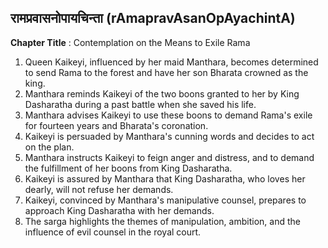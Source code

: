 ## रामप्रवासनोपायचिन्ता (rAmapravAsanOpAyachintA)
**Chapter Title** : Contemplation on the Means to Exile Rama

1. Queen Kaikeyi, influenced by her maid Manthara, becomes determined to send Rama to the forest and have her son Bharata crowned as the king.
2. Manthara reminds Kaikeyi of the two boons granted to her by King Dasharatha during a past battle when she saved his life.
3. Manthara advises Kaikeyi to use these boons to demand Rama's exile for fourteen years and Bharata's coronation.
4. Kaikeyi is persuaded by Manthara's cunning words and decides to act on the plan.
5. Manthara instructs Kaikeyi to feign anger and distress, and to demand the fulfillment of her boons from King Dasharatha.
6. Kaikeyi is assured by Manthara that King Dasharatha, who loves her dearly, will not refuse her demands.
7. Kaikeyi, convinced by Manthara's manipulative counsel, prepares to approach King Dasharatha with her demands.
8. The sarga highlights the themes of manipulation, ambition, and the influence of evil counsel in the royal court.